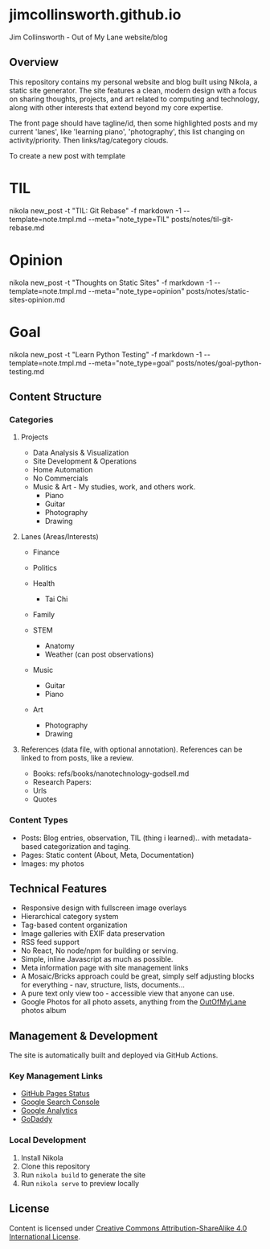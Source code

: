 # jimcollinsworth.github.io
Jim Collinsworth - Out of My Lane website/blog

## Overview
This repository contains my personal website and blog built using Nikola, a static site generator. The site features a clean, modern design with a focus on sharing thoughts, projects, and art related to computing and technology, along with other interests that extend beyond my core expertise.

The front page should have tagline/id, then some highlighted posts and my current 'lanes', like 'learning piano', 'photography', this list changing on activity/priority. Then links/tag/category clouds.


To create a new post with template

# TIL
nikola new_post -t "TIL: Git Rebase" -f markdown -1 --template=note.tmpl.md --meta="note_type=TIL" posts/notes/til-git-rebase.md

# Opinion
nikola new_post -t "Thoughts on Static Sites" -f markdown -1 --template=note.tmpl.md --meta="note_type=opinion" posts/notes/static-sites-opinion.md

# Goal
nikola new_post -t "Learn Python Testing" -f markdown -1 --template=note.tmpl.md --meta="note_type=goal" posts/notes/goal-python-testing.md


## Content Structure

### Categories


1. Projects
    - Data Analysis & Visualization
    - Site Development & Operations
    - Home Automation
    - No Commercials
    - Music & Art - My studies, work, and others work.
        - Piano
        - Guitar
        - Photography
        - Drawing

2. Lanes (Areas/Interests)
    - Finance
    - Politics
    - Health
        - Tai Chi
    - Family
    - STEM
        - Anatomy
        - Weather (can post observations)

   - Music
        - Guitar
        - Piano
    - Art 
        - Photography
        - Drawing

3. References (data file, with optional annotation). References can be linked to from posts, like a review. 
   - Books: refs/books/nanotechnology-godsell.md
   - Research Papers:
   - Urls
   - Quotes

### Content Types
- Posts: Blog entries, observation, TIL (thing i learned).. with metadata-based categorization and taging.
- Pages: Static content (About, Meta, Documentation)
- Images: my photos

## Technical Features
- Responsive design with fullscreen image overlays
- Hierarchical category system
- Tag-based content organization
- Image galleries with EXIF data preservation
- RSS feed support
- No React, No node/npm for building or serving. 
- Simple, inline Javascript as much as possible.
- Meta information page with site management links
- A Mosaic/Bricks approach could be great, simply self adjusting blocks for everything - nav, structure, lists, documents...
- A pure text only view too - accessible view that anyone can use.
- Google Photos for all photo assets, anything from the [OutOfMyLane](https://photos.app.goo.gl/yGTTSd3hnw1pqCPo8) photos album


## Management & Development
The site is automatically built and deployed via GitHub Actions.

### Key Management Links
- [GitHub Pages Status](https://github.com/jimcollinsworth/jimcollinsworth.github.io/actions/workflows/pages/pages-build-deployment/badge.svg)
- [Google Search Console](https://search.google.com/search-console)
- [Google Analytics](https://analytics.google.com)
- [GoDaddy](https://godaddy.com)

### Local Development
1. Install Nikola
2. Clone this repository
3. Run `nikola build` to generate the site
4. Run `nikola serve` to preview locally

## License
Content is licensed under [Creative Commons Attribution-ShareAlike 4.0 International License](https://creativecommons.org/licenses/by-sa/4.0/).